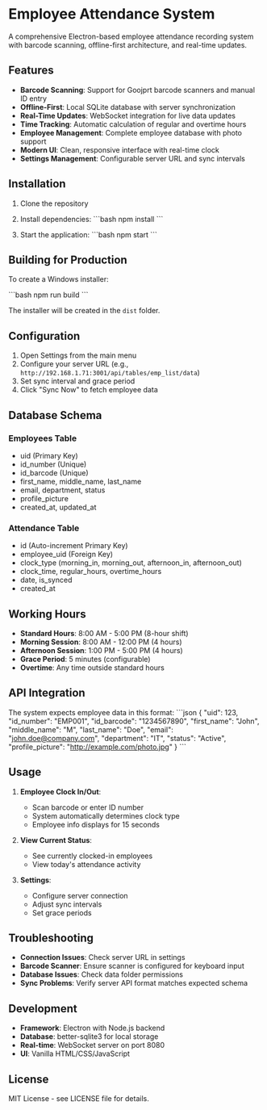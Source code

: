 # Employee Attendance System

A comprehensive Electron-based employee attendance recording system with barcode scanning, offline-first architecture, and real-time updates.

## Features

- **Barcode Scanning**: Support for Goojprt barcode scanners and manual ID entry
- **Offline-First**: Local SQLite database with server synchronization
- **Real-Time Updates**: WebSocket integration for live data updates
- **Time Tracking**: Automatic calculation of regular and overtime hours
- **Employee Management**: Complete employee database with photo support
- **Modern UI**: Clean, responsive interface with real-time clock
- **Settings Management**: Configurable server URL and sync intervals

## Installation

1. Clone the repository
2. Install dependencies:
   \`\`\`bash
   npm install
   \`\`\`

3. Start the application:
   \`\`\`bash
   npm start
   \`\`\`

## Building for Production

To create a Windows installer:

\`\`\`bash
npm run build
\`\`\`

The installer will be created in the `dist` folder.

## Configuration

1. Open Settings from the main menu
2. Configure your server URL (e.g., `http://192.168.1.71:3001/api/tables/emp_list/data`)
3. Set sync interval and grace period
4. Click "Sync Now" to fetch employee data

## Database Schema

### Employees Table
- uid (Primary Key)
- id_number (Unique)
- id_barcode (Unique)
- first_name, middle_name, last_name
- email, department, status
- profile_picture
- created_at, updated_at

### Attendance Table
- id (Auto-increment Primary Key)
- employee_uid (Foreign Key)
- clock_type (morning_in, morning_out, afternoon_in, afternoon_out)
- clock_time, regular_hours, overtime_hours
- date, is_synced
- created_at

## Working Hours

- **Standard Hours**: 8:00 AM - 5:00 PM (8-hour shift)
- **Morning Session**: 8:00 AM - 12:00 PM (4 hours)
- **Afternoon Session**: 1:00 PM - 5:00 PM (4 hours)
- **Grace Period**: 5 minutes (configurable)
- **Overtime**: Any time outside standard hours

## API Integration

The system expects employee data in this format:
\`\`\`json
{
  "uid": 123,
  "id_number": "EMP001",
  "id_barcode": "1234567890",
  "first_name": "John",
  "middle_name": "M",
  "last_name": "Doe",
  "email": "john.doe@company.com",
  "department": "IT",
  "status": "Active",
  "profile_picture": "http://example.com/photo.jpg"
}
\`\`\`

## Usage

1. **Employee Clock In/Out**: 
   - Scan barcode or enter ID number
   - System automatically determines clock type
   - Employee info displays for 15 seconds

2. **View Current Status**:
   - See currently clocked-in employees
   - View today's attendance activity

3. **Settings**:
   - Configure server connection
   - Adjust sync intervals
   - Set grace periods

## Troubleshooting

- **Connection Issues**: Check server URL in settings
- **Barcode Scanner**: Ensure scanner is configured for keyboard input
- **Database Issues**: Check data folder permissions
- **Sync Problems**: Verify server API format matches expected schema

## Development

- **Framework**: Electron with Node.js backend
- **Database**: better-sqlite3 for local storage
- **Real-time**: WebSocket server on port 8080
- **UI**: Vanilla HTML/CSS/JavaScript

## License

MIT License - see LICENSE file for details.
